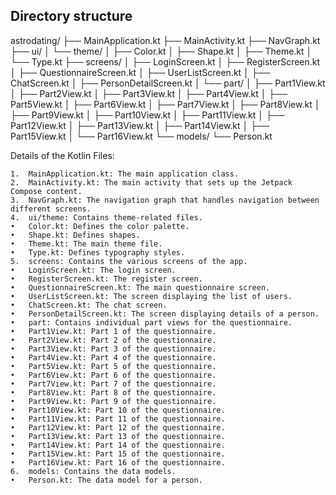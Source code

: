 ## Directory structure

astrodating/
├── MainApplication.kt
├── MainActivity.kt
├── NavGraph.kt
├── ui/
│ └── theme/
│ ├── Color.kt
│ ├── Shape.kt
│ ├── Theme.kt
│ └── Type.kt
├── screens/
│ ├── LoginScreen.kt
│ ├── RegisterScreen.kt
│ ├── QuestionnaireScreen.kt
│ ├── UserListScreen.kt
│ ├── ChatScreen.kt
│ ├── PersonDetailScreen.kt
│ └── part/
│ ├── Part1View.kt
│ ├── Part2View.kt
│ ├── Part3View.kt
│ ├── Part4View.kt
│ ├── Part5View.kt
│ ├── Part6View.kt
│ ├── Part7View.kt
│ ├── Part8View.kt
│ ├── Part9View.kt
│ ├── Part10View.kt
│ ├── Part11View.kt
│ ├── Part12View.kt
│ ├── Part13View.kt
│ ├── Part14View.kt
│ ├── Part15View.kt
│ └── Part16View.kt
└── models/
└── Person.kt

Details of the Kotlin Files:

    1.	MainApplication.kt: The main application class.
    2.	MainActivity.kt: The main activity that sets up the Jetpack Compose content.
    3.	NavGraph.kt: The navigation graph that handles navigation between different screens.
    4.	ui/theme: Contains theme-related files.
    •	Color.kt: Defines the color palette.
    •	Shape.kt: Defines shapes.
    •	Theme.kt: The main theme file.
    •	Type.kt: Defines typography styles.
    5.	screens: Contains the various screens of the app.
    •	LoginScreen.kt: The login screen.
    •	RegisterScreen.kt: The register screen.
    •	QuestionnaireScreen.kt: The main questionnaire screen.
    •	UserListScreen.kt: The screen displaying the list of users.
    •	ChatScreen.kt: The chat screen.
    •	PersonDetailScreen.kt: The screen displaying details of a person.
    •	part: Contains individual part views for the questionnaire.
    •	Part1View.kt: Part 1 of the questionnaire.
    •	Part2View.kt: Part 2 of the questionnaire.
    •	Part3View.kt: Part 3 of the questionnaire.
    •	Part4View.kt: Part 4 of the questionnaire.
    •	Part5View.kt: Part 5 of the questionnaire.
    •	Part6View.kt: Part 6 of the questionnaire.
    •	Part7View.kt: Part 7 of the questionnaire.
    •	Part8View.kt: Part 8 of the questionnaire.
    •	Part9View.kt: Part 9 of the questionnaire.
    •	Part10View.kt: Part 10 of the questionnaire.
    •	Part11View.kt: Part 11 of the questionnaire.
    •	Part12View.kt: Part 12 of the questionnaire.
    •	Part13View.kt: Part 13 of the questionnaire.
    •	Part14View.kt: Part 14 of the questionnaire.
    •	Part15View.kt: Part 15 of the questionnaire.
    •	Part16View.kt: Part 16 of the questionnaire.
    6.	models: Contains the data models.
    •	Person.kt: The data model for a person.
